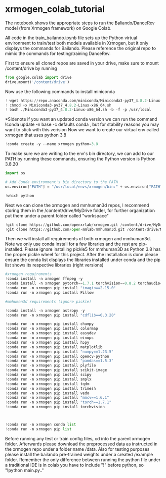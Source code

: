 # xrmogen_colab_tutorial
The notebook shows the appropriate steps to run the Baliando/DanceRev model (from Xrmogen framework) on Google Colab.

All code in the train_bailando.ipynb file sets up the Python virtual environment to train/test both models available in Xrmogen, but it only displays the commands for Bailando. Please
reference the original repo to mimic the commands for testing/training DanceRev. 

First to ensure all cloned repos are saved in your drive, make sure to mount /content/drive by running 
```python
from google.colab import drive
drive.mount('/content/drive')
```
Now use the following commands to install miniconda
```python
! wget https://repo.anaconda.com/miniconda/Miniconda3-py37_4.8.2-Linux-x86_64.sh
! chmod +x Miniconda3-py37_4.8.2-Linux-x86_64.sh
! bash ./Miniconda3-py37_4.8.2-Linux-x86_64.sh -b -f -p /usr/local


```
*Sidenote if you want an updated conda version we can run the command !conda update -n base -c defaults conda , but for stability reasons you may want to stick with this verision 
Now we want to create our virtual env called xrmogen that uses python 3.8
```python
!conda create -y --name xrmogen python=3.8
```

To make sure we are writing to the env's bin directory, we can add to our PATH by running these commands, ensuring the Python version is Python 3.8.20
```python
import os

# Add Conda environment's bin directory to the PATH
os.environ["PATH"] = "/usr/local/envs/xrmogen/bin:" + os.environ["PATH"]

!which python
```

Next we can clone the xrmogen and mmhuman3d repos, I recommend storing them in the /content/drive/MyDrive folder, for further organization put them under a parent folder called "workspace"

```python
!git clone https://github.com/openxrlab/xrmogen.git /content/drive/MyDrive/workspace/xrmogen
!git clone https://github.com/open-mmlab/mmhuman3d.git /content/drive/MyDrive/workspace/mmhuman3d
```
Then we will install all requirements of both xrmogen and mmhuman3d. Note we only use conda install for a few libraries and the rest are pip-installed. Please ignore installing pickle5 for mmhuman3D as Python 3.8 has the proper pickle wheel for this project.
After the installation is done please ensure the conda list displays the libraries installed under conda and the pip list shows its respective libraries (right versions) 
```python
#xrmogen requirements
!conda install -n xrmogen ffmpeg -y
!conda install -n xrmogen pytorch==1.7.1 torchvision==0.8.2 torchaudio==0.7.2 cudatoolkit=10.1 -c pytorch
!conda run -n xrmogen pip install "imagio==2.15.0"
!conda run -n xrmogen pip install Pillow

#mmhuman3d requirements (ignore pickle)

!conda install -n xrmogen astropy -y
!conda run -n xrmogen pip install "cdflib==0.3.20"

!conda run -n xrmogen pip install chumpy
!conda run -n xrmogen pip install colormap
!conda run -n xrmogen pip install easydev
!conda run -n xrmogen pip install einops
!conda run -n xrmogen pip install h5py
!conda run -n xrmogen pip install matplotlib
!conda run -n xrmogen pip install "numpy==1.23.5"
!conda run -n xrmogen pip install opencv-python
!conda run -n xrmogen pip install "pandas==1.5.3"
!conda run -n xrmogen pip install plyfile
!conda run -n xrmogen pip install scikit-image
!conda run -n xrmogen pip install scipy
!conda run -n xrmogen pip install smplx
!conda run -n xrmogen pip install tqdm
!conda run -n xrmogen pip install trimesh
!conda run -n xrmogen pip install vedo
!conda run -n xrmogen pip install "mmcv==1.6.1"
!conda run -n xrmogen pip install "torch==1.7.1"
!conda run -n xrmogen pip install torchvision



!conda run -n xrmogen conda list
!conda run -n xrmogen pip list     
```
Before running any test or train config files, cd into the parent xrmogen folder. Afterwards please download the preprocessed data as instructed in the xrmogen repo under a folder name /data. Also for testing purposes please install the bailando
pre-trained weights under a created /example folder. Remember the only difference between running the python file under a traditional IDE is in colab you have to include "!" before python, so "!python main.py.." 
